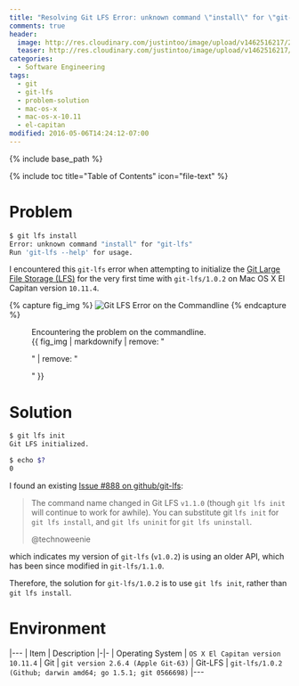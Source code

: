 ```yaml
---
title: "Resolving Git LFS Error: unknown command \"install\" for \"git-lfs\""
comments: true
header:
  image: http://res.cloudinary.com/justintoo/image/upload/v1462516217/2016-05-06-git-lfs-unknown-command-install_wote8r.gif
  teaser: http://res.cloudinary.com/justintoo/image/upload/v1462516217/2016-05-06-git-lfs-unknown-command-install_wote8r.gif
categories:
  - Software Engineering
tags:
  - git
  - git-lfs
  - problem-solution
  - mac-os-x
  - mac-os-x-10.11
  - el-capitan
modified: 2016-05-06T14:24:12-07:00
---
```


{% include base_path %}

{% include toc title="Table of Contents" icon="file-text" %}

# Problem
```bash
$ git lfs install
Error: unknown command "install" for "git-lfs"
Run 'git-lfs --help' for usage.
```

I encountered this `git-lfs` error when attempting to initialize the [Git Large File Storage (LFS)](https://git-lfs.github.com/) for the very first time with `git-lfs/1.0.2` on Mac OS X El Capitan version `10.11.4`.


{% capture fig_img %}
![Git LFS Error on the Commandline](http://res.cloudinary.com/justintoo/image/upload/v1462516217/2016-05-06-git-lfs-unknown-command-install_wote8r.gif 'Git LFS Error on the Commandline')
{% endcapture %}

<figure>
  <figcaption>Encountering the problem on the commandline.</figcaption>
  {{ fig_img | markdownify | remove: "<p>" | remove: "</p>" }}
</figure>

<!--more-->

# Solution
```bash
$ git lfs init
Git LFS initialized.

$ echo $?
0
```

I found an existing [Issue #888 on github/git-lfs](https://github.com/github/git-lfs/issues/888):

> The command name changed in Git LFS `v1.1.0` (though `git lfs init` will continue to work for awhile). You can substitute git `lfs init` for `git lfs install`, and `git lfs uninit` for `git lfs uninstall`.
>
> @technoweenie

which indicates my version of `git-lfs` (`v1.0.2`) is using an older API, which has been since modified in `git-lfs/1.1.0`.

Therefore, the solution for `git-lfs/1.0.2` is to use `git lfs init`, rather than `git lfs install`.

# Environment

|---
| Item | Description
|-|-
| Operating System | `OS X El Capitan version 10.11.4`
| Git | `git version 2.6.4 (Apple Git-63)`
| Git-LFS | `git-lfs/1.0.2 (Github; darwin amd64; go 1.5.1; git 0566698)`
|---
